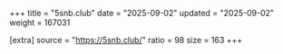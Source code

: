 +++
title = "5snb.club"
date = "2025-09-02"
updated = "2025-09-02"
weight = 167031

[extra]
source = "https://5snb.club/"
ratio = 98
size = 163
+++
